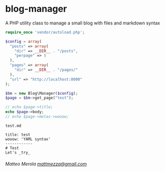 blog-manager
=====

A PHP utility class to manage a small blog with files and markdown syntax

```php
require_once 'vendor/autoload.php';

$config = array(
  "posts" => array(
    "dir" => __DIR__ . "/posts",
    "perpage" => 5
  ),
  "pages" => array(
    "dir" => __DIR__ . "/pages/"
  ),
  "url" => "http://localhost:8000"
);

$bm = new Blog\Manager($config);
$page = $bm->get_page("test");

// echo $page->title;
echo $page->body;
// echo $page->metas->wooow;
```

`test.md`

```
title: test
wooow: 'YAML syntax'
------------
# Test
Let's _try_
```




###### Matteo Merola <mattmezza@gmail.com>
